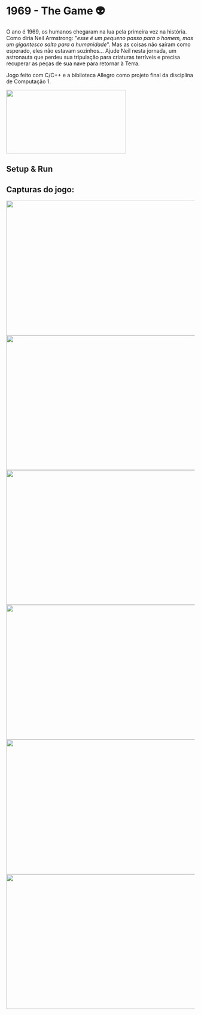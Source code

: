 # 1969 - The Game 👽

O ano é 1969, os humanos chegaram na lua pela primeira vez na história. Como diria Neil Armstrong: "*esse é um pequeno passo para o homem, mas um gigantesco salto para a humanidade*". Mas as coisas não saíram como esperado, eles não estavam sozinhos... Ajude Neil nesta jornada, um astronauta que perdeu sua tripulação para criaturas terríveis e precisa recuperar as peças de sua nave para retornar à Terra.

Jogo feito com C/C++ e a biblioteca Allegro como projeto final da disciplina de Computação 1.

<img src="https://user-images.githubusercontent.com/84099851/188033811-e8cb0685-ea42-4efb-b422-f79797249dfe.png" width="320" height="170">

## Setup & Run


## Capturas do jogo:
<img src="https://user-images.githubusercontent.com/84099851/188033887-2daaed9e-ad58-4a31-8b26-cb158604163e.png" width="640" height="360">
<img src="https://user-images.githubusercontent.com/84099851/188033918-b4e73917-fd37-47d9-a2a8-87750968399e.png" width="640" height="360">
<img src="https://user-images.githubusercontent.com/84099851/188033956-078321aa-4aff-49f5-bb2a-664906463345.png" width="640" height="360">
<img src="https://user-images.githubusercontent.com/84099851/188034264-aeebdabf-9285-4e87-93bd-42754654878d.png" width="640" height="360">
<img src="https://user-images.githubusercontent.com/84099851/188034219-a47107fd-29bf-4457-8593-0a94feb2874a.png" width="640" height="360">
<img src="https://user-images.githubusercontent.com/84099851/188034348-51cfe423-15e3-4158-926f-32ad57efe85a.png" width="640" height="360">
